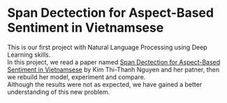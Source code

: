 # Span Dectection for Aspect-Based Sentiment in Vietnamsese
This is our first project with Natural Language Processing using Deep Learning skills.\
In this project, we read a paper named [Span Dectection for Aspect-Based Sentiment in Vietnamsese](https://arxiv.org/abs/2110.07833) by Kim Thi-Thanh Nguyen and her patner, then we rebuild her model, experiment and compare.\
Although the results were not as expected, we have gained a better understanding of this new problem. 
